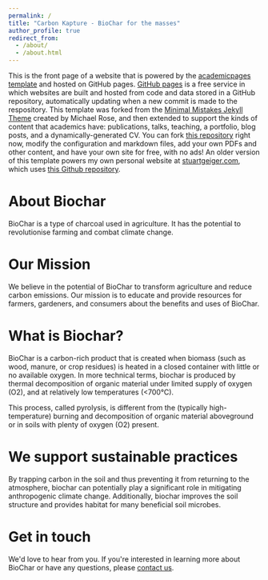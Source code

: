 ```yaml
---
permalink: /
title: "Carbon Kapture - BioChar for the masses"
author_profile: true
redirect_from: 
  - /about/
  - /about.html
---
```


This is the front page of a website that is powered by the [academicpages template](https://github.com/academicpages/academicpages.github.io) and hosted on GitHub pages. [GitHub pages](https://pages.github.com) is a free service in which websites are built and hosted from code and data stored in a GitHub repository, automatically updating when a new commit is made to the respository. This template was forked from the [Minimal Mistakes Jekyll Theme](https://mmistakes.github.io/minimal-mistakes/) created by Michael Rose, and then extended to support the kinds of content that academics have: publications, talks, teaching, a portfolio, blog posts, and a dynamically-generated CV. You can fork [this repository](https://github.com/academicpages/academicpages.github.io) right now, modify the configuration and markdown files, add your own PDFs and other content, and have your own site for free, with no ads! An older version of this template powers my own personal website at [stuartgeiger.com](http://stuartgeiger.com), which uses [this Github repository](https://github.com/staeiou/staeiou.github.io).

About Biochar
======
BioChar is a type of charcoal used in agriculture. It has the potential to revolutionise farming and combat climate change.

Our Mission
======
We believe in the potential of BioChar to transform agriculture and reduce carbon emissions. Our mission is to educate and provide resources for farmers, gardeners, and consumers about the benefits and uses of BioChar.

What is Biochar?
======
BioChar is a carbon-rich product that is created when biomass (such as wood, manure, or crop residues) is heated in a closed container with little or no available oxygen. In more technical terms, biochar is produced by thermal decomposition of organic material under limited supply of oxygen (O2), and at relatively low temperatures (<700°C).

This process, called pyrolysis, is different from the (typically high-temperature) burning and decomposition of organic material aboveground or in soils with plenty of oxygen (O2) present.

We support sustainable practices
======
By trapping carbon in the soil and thus preventing it from returning to the atmosphere, biochar can potentially play a significant role in mitigating anthropogenic climate change. Additionally, biochar improves the soil structure and provides habitat for many beneficial soil microbes.

Get in touch
======
We'd love to hear from you. If you're interested in learning more about BioChar or have any questions, please [contact us](mailto:youremail@domain.com).
